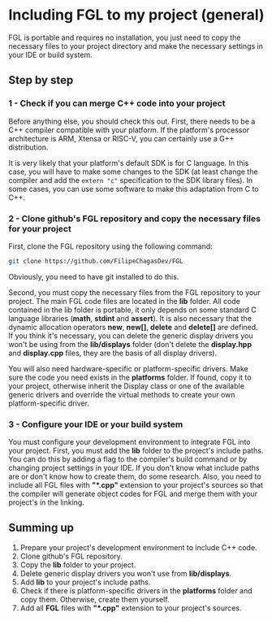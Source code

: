 # Including FGL to my project (general)

FGL is portable and requires no installation, you just need to copy the necessary files to your project directory and make the necessary settings in your IDE or build system.

## Step by step

### 1 - Check if you can merge C++ code into your project

Before anything else, you should check this out. First, there needs to be a C++ compiler compatible with your platform. If the platform's processor architecture is ARM, Xtensa or RISC-V, you can certainly use a G++ distribution.

It is very likely that your platform's default SDK is for C language. In this case, you will have to make some changes to the SDK (at least change the compiler and add the ``extern "c"`` specification to the SDK library files). In some cases, you can use some software to make this adaptation from C to C++.

### 2 - Clone github's FGL repository and copy the necessary files for your project

First, clone the FGL repository using the following command:

```sh
git clone https://github.com/FilipeChagasDev/FGL
```

Obviously, you need to have git installed to do this.

Second, you must copy the necessary files from the FGL repository to your project. The main FGL code files are located in the **lib** folder. All code contained in the lib folder is portable, it only depends on some standard C language libraries (**math**, **stdint** and **assert**). It is also necessary that the dynamic allocation operators **new**, **new[]**, **delete** and **delete[]** are defined. If you think it's necessary, you can delete the generic display drivers you won't be using from the **lib/displays** folder (don't delete the **display.hpp** and **display.cpp** files, they are the basis of all display drivers).

You will also need hardware-specific or platform-specific drivers. Make sure the code you need exists in the **platforms** folder. If found, copy it to your project, otherwise inherit the Display class or one of the available generic drivers and override the virtual methods to create your own platform-specific driver.

### 3 - Configure your IDE or your build system

You must configure your development environment to integrate FGL into your project. First, you must add the **lib** folder to the project's include paths. You can do this by adding a flag to the compiler's build command or by changing project settings in your IDE. If you don't know what include paths are or don't know how to create them, do some research. Also, you need to include all FGL files with **"*.cpp"** extension to your project's sources so that the compiler will generate object codes for FGL and merge them with your project's in the linking.

## Summing up

1. Prepare your project's development environment to include C++ code.
2. Clone github's FGL repository.
3. Copy the **lib** folder to your project.
4. Delete generic display drivers you won't use from **lib/displays**.
5. Add **lib** to your project's include paths.
6. Check if there is platform-specific drivers in the **platforms** folder and copy them. Otherwise, create them yourself.
7. Add all **FGL** files with **"*.cpp"** extension to your project's sources.